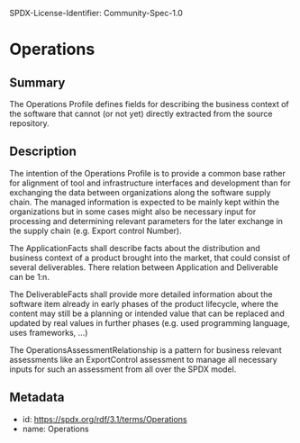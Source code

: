 SPDX-License-Identifier: Community-Spec-1.0

# Operations

## Summary

The Operations Profile defines fields for describing the business context of the software that cannot (or not yet) directly extracted from the source repository.

## Description

The intention of the Operations Profile is to provide a common base rather for alignment of tool and infrastructure interfaces and development than for exchanging the data between organizations along the software supply chain. The managed information is expected to be mainly kept within the organizations but in some cases might also be necessary input for processing and determining relevant parameters for the later exchange in the supply chain (e.g. Export control Number).

The ApplicationFacts shall describe facts about the distribution and business context of a product brought into the market, that could consist of several deliverables. There relation between Application and Deliverable can be 1:n.

The DeliverableFacts shall provide more detailed information about the software item already in early phases of the product lifecycle, where the content may still be a planning or intended value that can be replaced and updated by real values in further phases (e.g. used programming language, uses frameworks, ...)

The OperationsAssessmentRelationship is a pattern for business relevant assessments like an ExportControl assessment to manage all necessary inputs for such an assessment from all over the SPDX model.

## Metadata

- id: https://spdx.org/rdf/3.1/terms/Operations
- name: Operations
